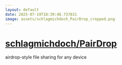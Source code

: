 ```yaml
---
layout: default
date: 2025-07-19T18:39:48.737831
image: assets/schlagmichdoch_PairDrop_cropped.png
---
```


# [schlagmichdoch/PairDrop](https://github.com/schlagmichdoch/PairDrop)

airdrop-style file sharing for any device
